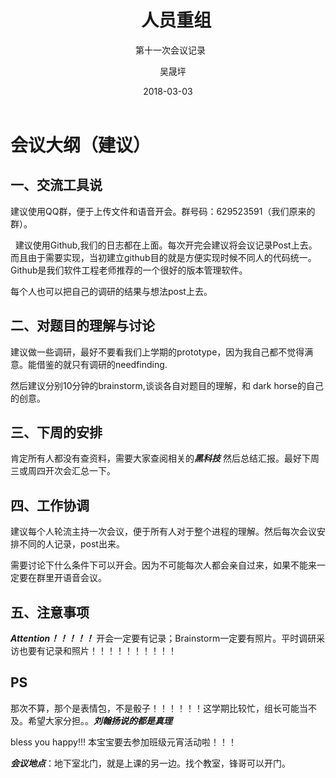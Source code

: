 ﻿---
layout:     post
title:      人员重组
subtitle:   第十一次会议记录
date:       2018-03-03
author:     吴晟坪
header-img: img/Meeting_Record_bg.jpg
catalog: true
tags:
    - Meeting
---
# 会议大纲（建议）


## 一、交流工具说


建议使用QQ群，便于上传文件和语音开会。群号码：629523591（我们原来的群）。

   
建议使用Github,我们的日志都在上面。每次开完会建议将会议记录Post上去。而且由于需要实现，当初建立github目的就是方便实现时候不同人的代码统一。Github是我们软件工程老师推荐的一个很好的版本管理软件。


每个人也可以把自己的调研的结果与想法post上去。

## 二、对题目的理解与讨论

建议做一些调研，最好不要看我们上学期的prototype，因为我自己都不觉得满意。能借鉴的就只有调研的needfinding.

然后建议分别10分钟的brainstorm,谈谈各自对题目的理解，和 dark horse的自己的创意。

## 三、下周的安排

肯定所有人都没有查资料，需要大家查阅相关的***黑科技*** 然后总结汇报。最好下周三或周四开次会汇总一下。

## 四、工作协调

建议每个人轮流主持一次会议，便于所有人对于整个进程的理解。然后每次会议安排不同的人记录，post出来。

需要讨论下什么条件下可以开会。因为不可能每次人都会亲自过来，如果不能来一定要在群里开语音会议。

## 五、注意事项

***Attention！！！！！*** 开会一定要有记录；Brainstorm一定要有照片。平时调研采访也要有记录和照片！！！！！！！！！！

## PS

那次不算，那个是表情包，不是骰子！！！！！！这学期比较忙，组长可能当不及。希望大家分担。。***刘翰扬说的都是真理***

bless you happy!!! 本宝宝要去参加班级元宵活动啦！！！

***会议地点***：地下室北门，就是上课的另一边。找个教室，锋哥可以开门。
       
